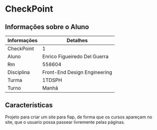 # CheckPoint




##  Informações sobre o Aluno

|Informações|Detalhes|
|-----------|-----------|
| CheckPoint | 1 |
| Aluno | Enrico Figueiredo Del Guerra |
| Rm | 558604 |
| Disciplina | Front-End Design Engineering |
| Turma | 1TDSPH |
| Turno | Manhã |

##  Características

Projeto para criar um site para fiap, de forma que os cursos apareçam no site,  que o usuario possa passear livremente pelas páginas. 



